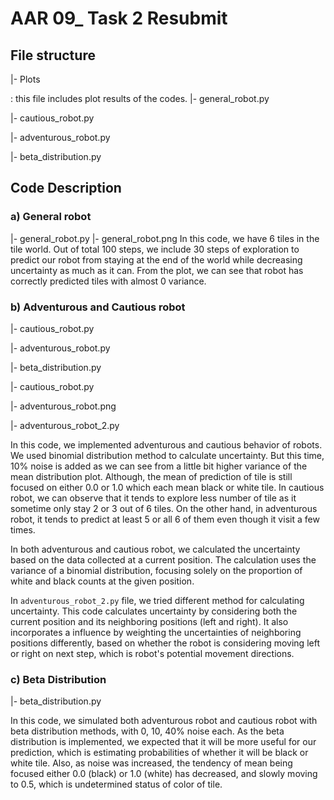 # AAR 09_ Task 2 Resubmit

## File structure
|- Plots
 
 : this file includes plot results of the codes.
|- general_robot.py

|- cautious_robot.py

|- adventurous_robot.py

|- beta_distribution.py

## Code Description
### a) General robot
|- general_robot.py
|- general_robot.png
In this code, we have 6 tiles in the tile world. Out of total 100 steps, we include 30 steps of exploration to predict our robot from staying at the end of the world while decreasing uncertainty as much as it can. From the plot, we can see that robot has correctly predicted tiles with almost 0 variance.

 
 ### b) Adventurous and Cautious robot
|- cautious_robot.py

|- adventurous_robot.py

|- beta_distribution.py

|- cautious_robot.py

|- adventurous_robot.png

|- adventurous_robot_2.py

In this code, we implemented adventurous and cautious behavior of robots. We used binomial distribution method to calculate uncertainty. But this time, 10% noise is added as we can see from a little bit higher variance of the mean distribution plot. Although, the mean of prediction of tile is still focused on either 0.0 or 1.0 which each mean black or white tile. 
In cautious robot, we can observe that it tends to explore less number of tile as it sometime only stay 2 or 3 out of 6 tiles. On the other hand, in adventurous robot, it tends to predict at least 5 or all 6 of them even though it visit a few times.

In both adventurous and cautious robot, we calculated the uncertainty based on the data collected at a current position. The calculation uses the variance of a binomial distribution, focusing solely on the proportion of white and black counts at the given position.

In ``adventurous_robot_2.py`` file, we tried different method for calculating uncertainty. This code calculates uncertainty by considering both the current position and its neighboring positions (left and right). It also incorporates a influence by weighting the uncertainties of neighboring positions differently, based on whether the robot is considering moving left or right on next step, which is robot's potential movement directions.

 ### c) Beta Distribution
|- beta_distribution.py

In this code, we simulated both adventurous robot and cautious robot with beta distribution methods, with 0, 10, 40% noise each. As the beta distribution is implemented, we expected that it will be more useful for our prediction, which is estimating probabilities of whether it will be black or white tile.
Also, as noise was increased, the tendency of mean being focused either 0.0 (black) or 1.0 (white) has decreased, and slowly moving to 0.5, which is undetermined status of color of tile.
